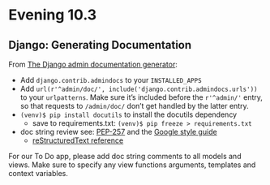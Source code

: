 # Evening 10.3

## Django: Generating Documentation
From [The Django admin documentation generator](https://docs.djangoproject.com/en/1.9/ref/contrib/admin/admindocs/):
* Add `django.contrib.admindocs` to your `INSTALLED_APPS`
* Add `url(r'^admin/doc/', include('django.contrib.admindocs.urls'))` to your `urlpatterns`. Make sure it’s included before the `r'^admin/'` entry, so that requests to `/admin/doc/` don’t get handled by the latter entry.
* `(venv)$ pip install docutils` to install the docutils dependency
  * save to requirements.txt: `(venv)$ pip freeze > requirements.txt`
* doc string review see: [PEP-257](https://www.python.org/dev/peps/pep-0257/) and the [Google style guide](https://google.github.io/styleguide/pyguide.html#Comments)
  * [reStructuredText reference](http://docutils.sourceforge.net/docs/user/rst/quickref.html)

For our To Do app, please add doc string comments to all models and views. Make sure to specify any view functions arguments, templates and context variables.
